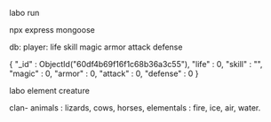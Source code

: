 
labo run

npx express mongoose 

db:
player:
life
skill
magic
armor
attack
defense

{
    "_id" : ObjectId("60df4b69f16f1c68b36a3c55"),
    "life" : 0,
    "skill" : "",
    "magic" : 0,
    "armor" : 0,
    "attack" : 0,
    "defense" : 0
}

labo
element
creature

clan-
animals : lizards, cows, horses, 
elementals : fire, ice, air, water.


